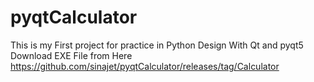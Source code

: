 # pyqtCalculator
This is my First project for practice in Python
Design With Qt and pyqt5
Download EXE File from Here
https://github.com/sinajet/pyqtCalculator/releases/tag/Calculator
